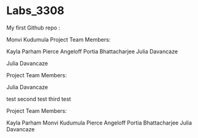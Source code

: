 # Labs_3308
My first Github repo :

Monvi Kudumula 
Project Team Members:

Kayla Parham
Pierce Angeloff 
Portia Bhattacharjee
Julia Davancaze

Julia Davancaze

Project Team Members:


Julia Davancaze

test
second test
third test

Project Team Members:

Kayla Parham
Monvi Kudumula 
Pierce Angeloff
Portia Bhattacharjee
Julia Davancaze


